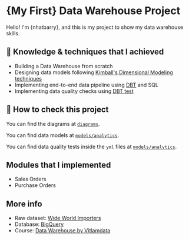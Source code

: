 # {My First} Data Warehouse Project

Hello! I'm {nhatbarry}, and this is my project to show my data warehouse skills.

## 🎯 Knowledge & techniques that I achieved

- Building a Data Warehouse from scratch
- Designing data models following [Kimball's Dimensional Modeling techniques](https://www.goodreads.com/en/book/show/748203)
- Implementing end-to-end data pipeline using [DBT](https://www.getdbt.com/) and SQL
- Implementing data quality checks using [DBT test](https://docs.getdbt.com/docs/build/tests)

## 📃 How to check this project
You can find the diagrams at [`diagrams`](diagrams).

You can find data models at [`models/analytics`](models/analytics).

You can find data quality tests inside the `yml` files at [`models/analytics`](models/analytics).

## Modules that I implemented

- Sales Orders
- Purchase Orders

## More info
- Raw dataset: [Wide World Importers](https://learn.microsoft.com/en-us/sql/samples/wide-world-importers-what-is?view=sql-server-ver16)
- Database: [BigQuery](https://cloud.google.com/bigquery)
- Course: [Data Warehouse by Vitlamdata](https://vitlamdata.substack.com/p/khoa-hoc-xu-ly-du-lieu-cho-data-warehouse)
